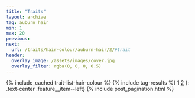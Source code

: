```yaml
---
title: "Traits"
layout: archive
tag: auburn hair
min: 1
max: 20
previous:
next:
  url: /traits/hair-colour/auburn-hair/2/#trait
header:
  overlay_image: /assets/images/cover.jpg
  overlay_filter: rgba(0, 0, 0, 0.5)
---
```

{% include_cached trait-list-hair-colour %}
{% include tag-results %}
1 [2](/traits/hair-colour/auburn-hair/2/#trait) 
{: .text-center .feature__item--left}
{% include post_pagination.html %}

